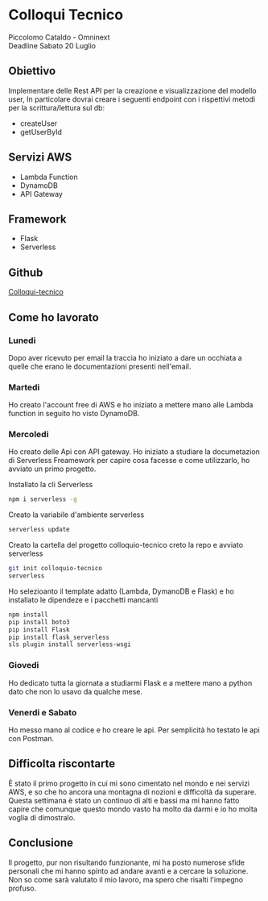 # Colloqui Tecnico 
Piccolomo Cataldo - Omninext <br>
Deadline Sabato 20 Luglio

## Obiettivo
Implementare delle Rest API per la creazione e visualizzazione del modello user, In particolare dovrai creare i seguenti endpoint con i rispettivi metodi per la scrittura/lettura sul db:
- createUser
- getUserById

## Servizi AWS
- Lambda Function
- DynamoDB
- API Gateway

## Framework 
- Flask
- Serverless

## Github
[Colloqui-tecnico](https://github.com/Cataldo010/repo-colloquio-tecnico/tree/main)

## Come ho lavorato

### Lunedi
Dopo aver ricevuto per email la traccia ho iniziato a dare un occhiata a quelle che erano le documentazioni presenti nell'email.
### Martedi
Ho creato l'account free di AWS e ho iniziato a mettere mano alle Lambda function
in seguito ho visto DynamoDB.
### Mercoledi
Ho creato delle Api con API gateway. Ho iniziato a studiare la documetazion di Serverless Freamework per capire cosa facesse e come utilizzarlo, ho avviato un primo progetto.

Installato la cli Serverless
```bash
npm i serverless -g
```
Creato la variabile d'ambiente serverless

```bash
serverless update
```

Creato la cartella del progetto colloquio-tecnico
creto la repo e avviato serverless
```bash
git init colloquio-tecnico
serverless 
```

Ho selezioanto il template adatto (Lambda, DymanoDB e Flask) e ho installato le dipendeze e i pacchetti mancanti

```bash
npm install
pip install boto3
pip install Flask
pip install flask_serverless
sls plugin install serverless-wsgi   
```

### Giovedi
Ho dedicato tutta la giornata a studiarmi Flask e a mettere mano a python dato che non lo usavo da qualche mese.
### Venerdi e Sabato
Ho messo mano al codice e ho creare le api. Per semplicità ho testato le api con Postman.



## Difficolta riscontarte
È stato il primo progetto in cui mi sono cimentato nel mondo e nei servizi AWS, e so che ho ancora una montagna di nozioni e difficoltà da superare.
Questa settimana è stato un continuo di alti e bassi ma mi hanno fatto capire che comunque questo mondo vasto ha molto da darmi e io ho molta voglia di dimostralo.  

## Conclusione
Il progetto, pur non risultando funzionante, mi ha posto numerose sfide personali che mi hanno spinto ad andare avanti e a cercare la soluzione.
Non so come sarà valutato il mio lavoro, ma spero che risalti l'impegno profuso.




